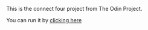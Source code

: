 This is the connect four project from The Odin Project. 

You can run it by [clicking here](https://replit.com/@cvillere/ConnectFourGame#main.rb)
